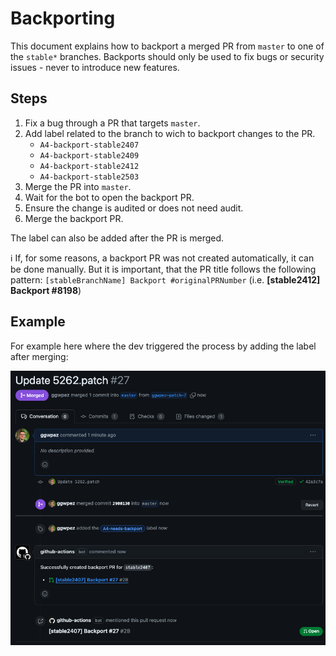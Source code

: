 # Backporting

This document explains how to backport a merged PR from `master` to one of the `stable*` branches.
Backports should only be used to fix bugs or security issues - never to introduce new features.

## Steps

1. Fix a bug through a PR that targets `master`.
2. Add label related to the branch to wich to backport changes to the PR.
    - `A4-backport-stable2407`
    - `A4-backport-stable2409`
    - `A4-backport-stable2412`
    - `A4-backport-stable2503`
3. Merge the PR into `master`.
4. Wait for the bot to open the backport PR.
5. Ensure the change is audited or does not need audit.
6. Merge the backport PR.

The label can also be added after the PR is merged.

ℹ️ If, for some reasons, a backport PR was not created automatically, it can be done manually.
But it is important, that the PR title follows the following pattern:
`[stableBranchName] Backport #originalPRNumber` (i.e. **[stable2412] Backport #8198**)

## Example

For example here where the dev triggered the process by adding the label after merging:

![backport](./images/backport-ex2.png)
